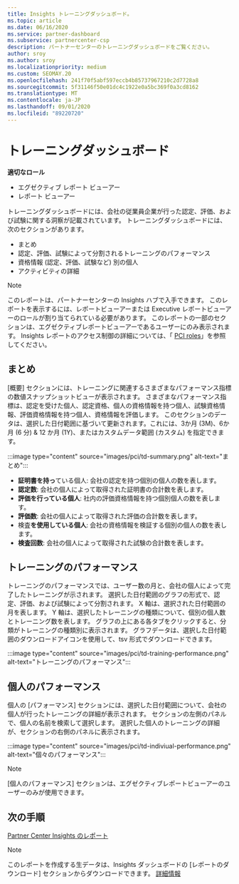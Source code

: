 ```yaml
---
title: Insights トレーニングダッシュボード。
ms.topic: article
ms.date: 06/16/2020
ms.service: partner-dashboard
ms.subservice: partnercenter-csp
description: パートナーセンターのトレーニングダッシュボードをご覧ください。
author: sroy
ms.author: sroy
ms.localizationpriority: medium
ms.custom: SEOMAY.20
ms.openlocfilehash: 241f70f5abf597eccb4b85737967210c2d7728a8
ms.sourcegitcommit: 5f31146f50e01dc4c1922e0a5bc369f0a3cd8162
ms.translationtype: MT
ms.contentlocale: ja-JP
ms.lasthandoff: 09/01/2020
ms.locfileid: "89220720"
---
```

# <a name="trainings-dashboard"></a>トレーニングダッシュボード

**適切なロール**
- エグゼクティブ レポート ビューアー
- レポート ビューアー

トレーニングダッシュボードには、会社の従業員企業が行った認定、評価、および試験に関する洞察が記載されています。 トレーニングダッシュボードには、次のセクションがあります。

- まとめ
- 認定、評価、試験によって分割されるトレーニングのパフォーマンス
- 資格情報 (認定、評価、試験など) 別の個人
- アクティビティの詳細

>[!NOTE] 
>このレポートは、パートナーセンターの Insights ハブで入手できます。 このレポートを表示するには、レポートビューアーまたは Executive レポートビューアーのロールが割り当てられている必要があります。 このレポートの一部のセクションは、エグゼクティブレポートビューアーであるユーザーにのみ表示されます。 Insights レポートのアクセス制御の詳細については、「 [PCI roles](pci-roles.md)」を参照してください。

## <a name="summary"></a>まとめ

[概要] セクションには、トレーニングに関連するさまざまなパフォーマンス指標の数値スナップショットビューが表示されます。 さまざまなパフォーマンス指標は、認定を受けた個人、認定資格、個人の資格情報を持つ個人、試験資格情報、評価資格情報を持つ個人、資格情報を評価します。 このセクションのデータは、選択した日付範囲に基づいて更新されます。これには、3か月 (3M)、6か月 (6 分) & 12 か月 (1Y)、またはカスタムデータ範囲 (カスタム) を指定できます。 

:::image type="content" source="images/pci/td-summary.png" alt-text="まとめ":::

- **証明書を持っ**ている個人: 会社の認定を持つ個別の個人の数を表します。
- **認定数**: 会社の個人によって取得された証明書の合計数を表します。
- **評価を行っている個人**: 社内の評価資格情報を持つ個別個人の数を表します。 
- **評価数**: 会社の個人によって取得された評価の合計数を表します。
- 検査**を使用している個人**: 会社の資格情報を検証する個別の個人の数を表します。 
- **検査回数**: 会社の個人によって取得された試験の合計数を表します。

## <a name="training-performance"></a>トレーニングのパフォーマンス

トレーニングのパフォーマンスでは、ユーザー数の月と、会社の個人によって完了したトレーニングが示されます。 選択した日付範囲のグラフの形式で、認定、評価、および試験によって分割されます。 X 軸は、選択された日付範囲の月を表します。 Y 軸は、選択したトレーニングの種類について、個別の個人数とトレーニング数を表します。 グラフの上にある各タブをクリックすると、分類がトレーニングの種類別に表示されます。 グラフデータは、選択した日付範囲のダウンロードアイコンを使用して、tsv 形式でダウンロードできます。

:::image type="content" source="images/pci/td-training-performance.png" alt-text="トレーニングのパフォーマンス":::

## <a name="individuals-performance"></a>個人のパフォーマンス

個人の [パフォーマンス] セクションには、選択した日付範囲について、会社の個人が行ったトレーニングの詳細が表示されます。 セクションの左側のパネルで、個人の名前を検索して選択します。 選択した個人のトレーニングの詳細が、セクションの右側のパネルに表示されます。

:::image type="content" source="images/pci/td-indiviual-performance.png" alt-text="個々のパフォーマンス":::

>[!NOTE] 
> [個人のパフォーマンス] セクションは、エグゼクティブレポートビューアーのユーザーのみが使用できます。 

## <a name="next-steps"></a>次の手順

[Partner Center Insights のレポート](partner-center-insights.md)

>[!NOTE] 
> このレポートを作成する生データは、Insights ダッシュボードの [レポートのダウンロード] セクションからダウンロードできます。 [詳細情報](pci-download-reports.md)